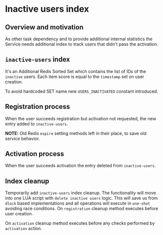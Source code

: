 # Inactive users index

## Overview and motivation
As other task dependency and to provide additional internal statistics the Service needs additional index
to track users that didn't pass the activation.

## `inactive-users` index
It's an Additional Redis Sorted Set which contains the list of IDs of the `inactive` users.
Each item score is equal to the `timestamp` set on user creation.

To avoid hardcoded SET name new `USERS_INACTIVATED` constant introduced.

## Registration process
When the user succeeds registration but activation not requested, the new entry added to `inactive-users`.

**NOTE:** Old Redis `expire` setting methods left in their place, to save old service behavior.

## Activation process
When the user succeeds activation the entry deleted from `inactive-users`.

## Index cleanup
Temporarily add `inactive-users` index cleanup. The functionality will move into one LUA script
with `delete inactive users` logic. This will save us from `dlock` based implementations and all operations will execute in `one-shot` avoiding race conditions.
On `registration` cleanup method executes before user creation.

On `activation` cleanup method executes before any checks performed by `activation` action.


